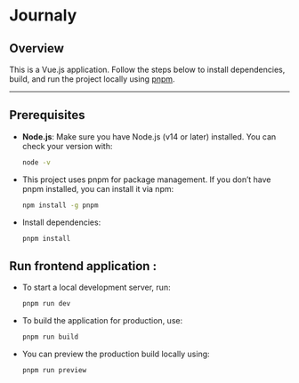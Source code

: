 # Journaly

## Overview

This is a Vue.js application. Follow the steps below to install dependencies, build, and run the project locally using [pnpm](https://pnpm.io/).

---

## Prerequisites

- **Node.js**: Make sure you have Node.js (v14 or later) installed. You can check your version with:
  ```bash
  node -v
  ```

- This project uses pnpm for package management. If you don’t have pnpm installed, you can install it via npm:
  ```bash
  npm install -g pnpm
  ```

- Install dependencies:
  ```bash
  pnpm install
  ```

## Run frontend application :

- To start a local development server, run:
  ```bash
  pnpm run dev
  ```

- To build the application for production, use:
  ```bash
  pnpm run build
  ```

- You can preview the production build locally using:
  ```bash
  pnpm run preview
  ```
